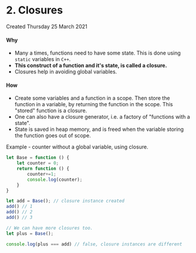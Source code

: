 # 2. Closures
Created Thursday 25 March 2021

#### Why
- Many a times, functions need to have some state. This is done using `static` variables in `C++`.
- **This construct of a function and it's state, is called a closure.**
- Closures help in avoiding global variables.

#### How
- Create some variables and a function in a scope. Then store the function in a variable, by returning the function in the scope. This "stored" function is a closure.
- One can also have a closure generator, i.e. a factory of "functions with a state".
- State is saved in heap memory, and is freed when the variable storing the function goes out of scope.

Example - counter without a global variable, using closure.
```javascript
let Base = function () {
	let counter = 0;
	return function () { 
		counter+=1; 
		console.log(counter);
	}
}

let add = Base(); // closure instance created
add() // 1
add() // 2
add() // 3

// We can have more closures too.
let plus = Base();

console.log(plus === add) // false, closure instances are different
```
